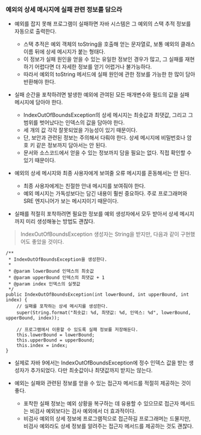 ### 예외의 상세 메시지에 실패 관련 정보를 담으라

* 예외를 잡지 못해 프로그램이 실패하면 자바 시스템은 그 예외의 스택 추적 정보를 자동으로 출력한다.
  * 스택 추적은 예외 객체의 toString을 호출해 얻는 문자열로, 보통 예외의 클래스 이름 뒤에 상세 메시지가 붙는 형태다.
  * 이 정보가 실패 원인을 얻을 수 있는 유일한 정보인 경우가 많고, 그 실패를 재현하기 어렵다면 더 자세한 정보를 얻기 어렵거나 불가능하다.
  * 따라서 예외의 toString 메서드에 실패 원인에 관한 정보를 가능한 한 많이 담아 반환해야 한다.
  
* 실패 순간을 포착하려면 발생한 예외에 관여된 모든 매개변수와 필드의 값을 실패 메시지에 담아야 한다.
  * IndexOutOfBoundsException의 상세 메시지는 최솟값과 최댓값, 그리고 그 범위를 벗어났다는 인덱스의 값을 담아야 한다.
  * 세 개의 값 각각 잘못되었을 가능성이 있기 때문이다.
  * 단, 보안과 관련된 정보는 주의해서 다뤄야 한다. 상세 메시지에 비밀번호나 암호 키 같은 정보까지 담아서는 안 된다.
  * 문서와 소스코드에서 얻을 수 있는 정보까지 담을 필요는 없다. 직접 확인할 수 있기 때문이다.

* 예외의 상세 메시지와 최종 사용자에게 보여줄 오류 메시지를 혼동해서는 안 된다.
  * 최종 사용자에게는 친절한 안내 메시지를 보여줘야 한다.
  * 예외 메시지는 가독성보다는 담긴 내용이 훨씬 중요하다. 주로 프로그래머와 SRE 엔지니어가 보는 메시지이기 때문이다.

* 실패를 적절히 포착하려면 필요한 정보를 예외 생성자에서 모두 받아서 상세 메시지까지 미리 생성해놓는 방법도 괜찮다.

> IndexOutOfBoundsException 생성자는 String을 받지만, 다음과 같이 구현했어도 좋았을 것이다.
```
/**
 * IndexOutOfBoundsException을 생성한다.
 * 
 * @param lowerBound 인덱스의 최솟값
 * @param upperBound 인덱스의 최댓값 + 1
 * @param index 인덱스의 실젯값
 */
public IndexOutOfBoundsException(int lowerBound, int upperBound, int index) {
    // 실패를 포착하는 상세 메시지를 생성한다.
    super(String.format("최솟값: %d, 최댓값: %d, 인덱스: %d", lowerBound, upperBound, index));
    
    // 프로그램에서 이용할 수 있도록 실패 정보를 저장해둔다.
    this.lowerBound = lowerBound;
    this.upperBound = upperBound;
    this.index = index;
}
```

* 실제로 자바 9에서는 IndexOutOfBoundsException에 정수 인덱스 값을 받는 생성자가 추가되었다. 다만 최솟값이나 최댓값까지 받지는 않는다.

* 예외는 실패와 관련된 정보를 얻을 수 있는 접근자 메서드를 적절히 제공하는 것이 좋다.
  * 포착한 실패 정보는 예외 상황을 복구하는 데 유용할 수 있으므로 접근자 메서드는 비검사 예외보다는 검사 예외에서 더 효과적이다.
  * 비검사 예외의 상세 정보에 프로그램적으로 접근하길 프로그래머는 드물지만, 비검사 예외라도 상세 정보를 알려주는 접근자 메서드를 제공하는 것도 괜찮다.